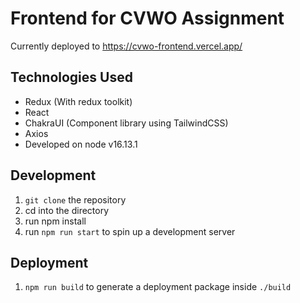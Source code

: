 # Frontend for CVWO Assignment
Currently deployed to https://cvwo-frontend.vercel.app/

## Technologies Used
- Redux (With redux toolkit)
- React
- ChakraUI (Component library using TailwindCSS)
- Axios
- Developed on node v16.13.1

## Development
1. `git clone` the repository
2. cd into the directory
3. run npm install
4. run `npm run start` to spin up a development server

## Deployment
1. `npm run build` to generate a deployment package inside `./build`
